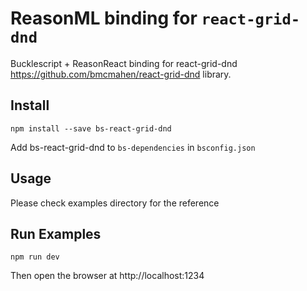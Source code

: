 # ReasonML binding for `react-grid-dnd`

Bucklescript + ReasonReact binding for react-grid-dnd https://github.com/bmcmahen/react-grid-dnd library.

## Install

```
npm install --save bs-react-grid-dnd
```

Add bs-react-grid-dnd to `bs-dependencies` in `bsconfig.json`

## Usage

Please check examples directory for the reference

## Run Examples

```
npm run dev
```

Then open the browser at http://localhost:1234
